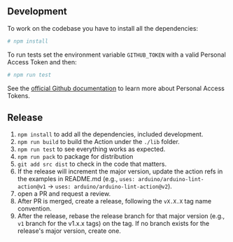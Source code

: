 ## Development

To work on the codebase you have to install all the dependencies:

```sh
# npm install
```

To run tests set the environment variable `GITHUB_TOKEN` with a valid Personal Access Token and then:

```sh
# npm run test
```

See the [official Github documentation][pat-docs] to learn more about Personal Access Tokens.

## Release

1. `npm install` to add all the dependencies, included development.
1. `npm run build` to build the Action under the `./lib` folder.
1. `npm run test` to see everything works as expected.
1. `npm run pack` to package for distribution
1. `git add src dist` to check in the code that matters.
1. If the release will increment the major version, update the action refs in the examples in README.md
   (e.g., `uses: arduino/arduino-lint-action@v1` -> `uses: arduino/arduino-lint-action@v2`).
1. open a PR and request a review.
1. After PR is merged, create a release, following the `vX.X.X` tag name convention.
1. After the release, rebase the release branch for that major version (e.g., `v1` branch for the v1.x.x tags) on the
   tag. If no branch exists for the release's major version, create one.

[pat-docs]: https://docs.github.com/en/authentication/keeping-your-account-and-data-secure/creating-a-personal-access-token
